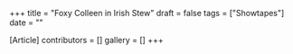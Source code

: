 +++
title = "Foxy Colleen in Irish Stew"
draft = false
tags = ["Showtapes"]
date = ""

[Article]
contributors = []
gallery = []
+++